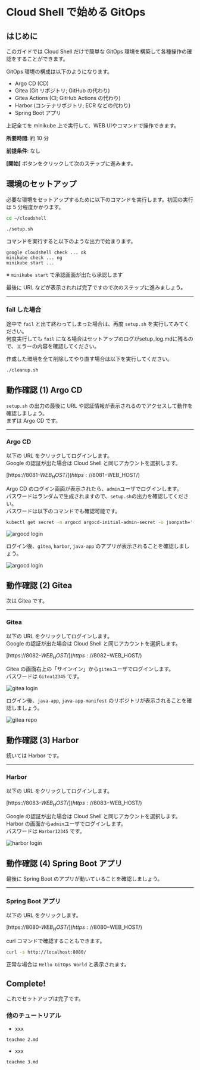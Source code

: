# Cloud Shell で始める GitOps

## はじめに

このガイドでは Cloud Shell だけで簡単な GitOps 環境を構築して各種操作の確認をすることができます。

GitOps 環境の構成は以下のようになります。

- Argo CD (CD)
- Gitea (Git リポジトリ; GitHub の代わり)
- Gitea Actions (CI; GitHub Actions の代わり)
- Harbor (コンテナリポジトリ; ECR などの代わり)
- Spring Boot アプリ

上記全てを minikube 上で実行して、WEB UIやコマンドで操作できます。


**所要時間**: 約 10 分

**前提条件**: なし

**[開始]** ボタンをクリックして次のステップに進みます。


## 環境のセットアップ

必要な環境をセットアップするために以下のコマンドを実行します。初回の実行は 5 分程度かかります。

```bash
cd ~/cloudshell
```
```bash
./setup.sh
```

コマンドを実行すると以下のような出力で始まります。
```terminal
google cloudshell check ... ok
minikube check ... ng
minikube start ... 
```
※ `minikube start` で承認画面が出たら承認します

最後に URL などが表示されれば完了ですので次のステップに進みましょう。

---
### fail した場合

途中で `fail` と出て終わってしまった場合は、再度 `setup.sh` を実行してみてください。  
何度実行しても `fail` になる場合はセットアップのログが<walkthrough-editor-open-file filePath="cloudshell/setup_log.md">setup_log.md</walkthrough-editor-open-file>に残るので、エラーの内容を確認してください。

作成した環境を全て削除してやり直す場合は以下を実行してください。
```bash
./cleanup.sh
```


## 動作確認 (1) Argo CD

`setup.sh` の出力の最後に URL や認証情報が表示されるのでアクセスして動作を確認しましょう。  
まずは Argo CD です。

---

### Argo CD

以下の URL をクリックしてログインします。  
Google の認証が出た場合は Cloud Shell と同じアカウントを選択します。  

[https://8081-$WEB_HOST/](https://8081-$WEB_HOST/)

Argo CD のログイン画面が表示されたら、`admin`ユーザでログインします。  
パスワードはランダムで生成されますので、`setup.sh`の出力を確認してください。  
パスワードは以下のコマンドでも確認可能です。
```bash
kubectl get secret -n argocd argocd-initial-admin-secret -o jsonpath='{$.data.password}' | base64 -d; echo
```

![argocd login](https://$LIGHTTPD_PORT-$WEB_HOST/argocd_login.png)

ログイン後、`gitea`, `harbor`, `java-app` のアプリが表示されることを確認しましょう。

![argocd login](https://$LIGHTTPD_PORT-$WEB_HOST/argocd_app.png)


## 動作確認 (2) Gitea

次は Gitea です。

---

### Gitea

以下の URL をクリックしてログインします。  
Google の認証が出た場合は Cloud Shell と同じアカウントを選択します。  

[https://8082-$WEB_HOST/](https://8082-$WEB_HOST/)

Gitea の画面右上の「サインイン」から`gitea`ユーザでログインします。  
パスワードは `Gitea12345` です。

![gitea login](https://$LIGHTTPD_PORT-$WEB_HOST/gitea_login.png)

ログイン後、`java-app`, `java-app-manifest` のリポジトリが表示されることを確認しましょう。

![gitea repo](https://$LIGHTTPD_PORT-$WEB_HOST/gitea_repo.png)


## 動作確認 (3) Harbor

続いては Harbor です。

---

### Harbor

以下の URL をクリックしてログインします。  

[https://8083-$WEB_HOST/](https://8083-$WEB_HOST/)

Google の認証が出た場合は Cloud Shell と同じアカウントを選択します。  
Harbor の画面から`admin`ユーザでログインします。  
パスワードは `Harbor12345` です。

![harbor login](https://$LIGHTTPD_PORT-$WEB_HOST/harbor_login.png)


## 動作確認 (4) Spring Boot アプリ

最後に Spring Boot のアプリが動いていることを確認しましょう。

---

### Spring Boot アプリ

以下の URL をクリックします。  

[https://8080-$WEB_HOST/](https://8080-$WEB_HOST/)

curl コマンドで確認することもできます。
```bash
curl -s http://localhost:8080/
```

正常な場合は `Hello GitOps World` と表示されます。

## Complete!

<walkthrough-conclusion-trophy></walkthrough-conclusion-trophy>

これでセットアップは完了です。

### 他のチュートリアル

- xxx
```bash
teachme 2.md
```

- xxx
```bash
teachme 3.md
```
